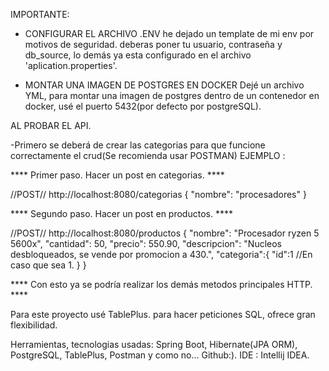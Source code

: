 IMPORTANTE:

- CONFIGURAR EL ARCHIVO .ENV
  he dejado un template de mi env por motivos de seguridad. deberas poner tu usuario, contraseña y db_source, lo demás ya esta configurado en el archivo 'aplication.properties'.


  
- MONTAR UNA IMAGEN DE POSTGRES EN DOCKER
  Dejé un archivo YML, para montar una imagen de postgres dentro de un contenedor en docker, usé el puerto 5432(por defecto por postgreSQL).



AL PROBAR EL API.

-Primero se deberá de crear las categorias para que funcione correctamente el crud(Se recomienda usar POSTMAN)
EJEMPLO : 

**** Primer paso. Hacer un post en categorias. ****

//POST//
http://localhost:8080/categorias
{
    "nombre": "procesadores"
}

**** Segundo paso. Hacer un post en productos. ****


//POST//
http://localhost:8080/productos
{
    "nombre": "Procesador ryzen 5 5600x",
    "cantidad": 50,
    "precio": 550.90,
    "descripcion": "Nucleos desbloqueados, se vende por promocion a 430.",
    "categoria":{
        "id":1   //En caso que sea 1.
    }
}

**** Con esto ya se podría realizar los demás metodos principales HTTP. ****


Para este proyecto usé TablePlus. para hacer peticiones SQL, ofrece gran flexibilidad.


Herramientas, tecnologias usadas: Spring Boot, Hibernate(JPA ORM), PostgreSQL, TablePlus, Postman y como no... Github:). 
IDE : Intellij IDEA.
